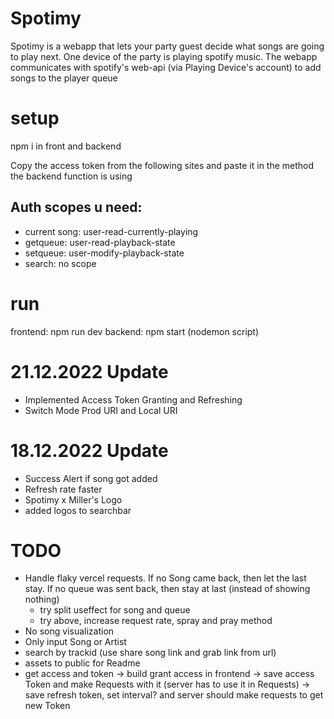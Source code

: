 # Spotimy
Spotimy is a webapp that lets your party guest decide what songs are going to play next.
One device of the party is playing spotify music. The webapp communicates with spotify's web-api (via Playing Device's account) to add songs to the player queue
# setup

npm i in front and backend

Copy the access token from the following sites and paste it in the method the backend function is using

## Auth scopes u need:
 * current song: user-read-currently-playing
 * getqueue: user-read-playback-state
 * setqueue: user-modify-playback-state
 * search: no scope

# run 
frontend: npm run dev
backend: npm start (nodemon script)

# 21.12.2022 Update
- Implemented Access Token Granting and Refreshing
- Switch Mode Prod URI and Local URI

# 18.12.2022 Update
- Success Alert if song got added
- Refresh rate faster
- Spotimy x Miller's Logo
- added logos to searchbar


# TODO
- Handle flaky vercel requests. If no Song came back, then let the last stay. If no queue was sent back, then stay at last (instead of showing nothing)
    - try split useffect for song and queue
    - try above, increase request rate, spray and pray method
- No song visualization
- Only input Song or Artist
- search by trackid (use share song link and grab link from url)
- assets to public for Readme
- get access and token
    -> build grant access in frontend
    -> save access Token and make Requests with it (server has to use it in Requests)
    -> save refresh token, set interval? and server should make requests to get new Token
